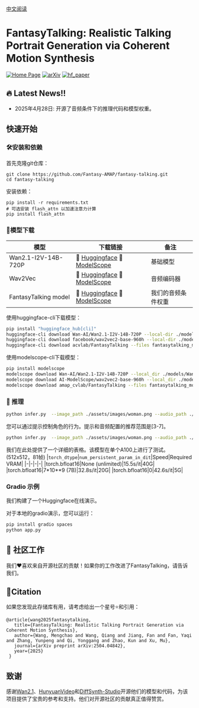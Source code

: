 [中文阅读](./README_zh.md)
# FantasyTalking: Realistic Talking Portrait Generation via Coherent Motion Synthesis

[![Home Page](https://img.shields.io/badge/Project-<Website>-blue.svg)](https://fantasy-amap.github.io/fantasy-talking/)
[![arXiv](https://img.shields.io/badge/Arxiv-2504.04842-b31b1b.svg?logo=arXiv)](https://arxiv.org/abs/2504.04842)
[![hf_paper](https://img.shields.io/badge/🤗-Paper%20In%20HF-red.svg)](https://huggingface.co/papers/2504.04842)

## 🔥 Latest News!!
* 2025年4月28日: 开源了音频条件下的推理代码和模型权重。


<!-- ![Fig.1](https://github.com/Fantasy-AMAP/fantasy-talking/blob/main/assert/fig0_1_0.png) -->


## 快速开始
### 🛠️安装和依赖

首先克隆git仓库：

```
git clone https://github.com/Fantasy-AMAP/fantasy-talking.git
cd fantasy-talking
```

安装依赖：
```
pip install -r requirements.txt
# 可选安装 flash_attn 以加速注意力计算
pip install flash_attn
```

### 🧱模型下载
| 模型        |                       下载链接                                          |    备注                      |
| --------------|-------------------------------------------------------------------------------|-------------------------------|
| Wan2.1-I2V-14B-720P  |      🤗 [Huggingface](https://huggingface.co/Wan-AI/Wan2.1-I2V-14B-720P)    🤖 [ModelScope](https://www.modelscope.cn/models/Wan-AI/Wan2.1-I2V-14B-720P)     | 基础模型
| Wav2Vec |      🤗 [Huggingface](https://huggingface.co/facebook/wav2vec2-base-960h)    🤖 [ModelScope](https://modelscope.cn/models/AI-ModelScope/wav2vec2-base-960h)      | 音频编码器
| FantasyTalking model      |      🤗 [Huggingface](https://huggingface.co/acvlab/FantasyTalking/)     🤖 [ModelScope](https://www.modelscope.cn/models/amap_cvlab/FantasyTalking/)         | 我们的音频条件权重

使用huggingface-cli下载模型：
``` sh
pip install "huggingface_hub[cli]"
huggingface-cli download Wan-AI/Wan2.1-I2V-14B-720P --local-dir ./models/Wan2.1-I2V-14B-720P
huggingface-cli download facebook/wav2vec2-base-960h --local-dir ./models/wav2vec2-base-960h
huggingface-cli download acvlab/FantasyTalking --files fantasytalking_model.ckpt --local-dir ./models/fantasytalking_model.ckpt
```

使用modelscope-cli下载模型：
``` sh
pip install modelscope
modelscope download Wan-AI/Wan2.1-I2V-14B-720P --local_dir ./models/Wan2.1-I2V-14B-720P
modelscope download AI-ModelScope/wav2vec2-base-960h --local_dir ./models/wav2vec2-base-960h
modelscope download amap_cvlab/FantasyTalking --files fantasytalking_model.ckpt --local-dir ./models/fantasytalking_model.ckpt
```

### 🔑 推理
``` sh
python infer.py  --image_path ./assets/images/woman.png --audio_path ./assets/audios/woman.wav
```
您可以通过提示控制角色的行为。提示和音频配置的推荐范围是[3-7]。
``` sh
python infer.py  --image_path ./assets/images/woman.png --audio_path ./assets/audios/woman.wav --prompt "The person is speaking enthusiastically, with their hands continuously waving." --prompt_cfg_scale 5.0 --audio_cfg_scale 5.0
```

我们在此处提供了一个详细的表格。该模型在单个A100上进行了测试。(512x512，81帧)
|`torch_dtype`|`num_persistent_param_in_dit`|Speed|Required VRAM|
|-|-|-|-|
|torch.bfloat16|None (unlimited)|15.5s/it|40G|
|torch.bfloat16|7*10**9 (7B)|32.8s/it|20G|
|torch.bfloat16|0|42.6s/it|5G|

### Gradio 示例
我们构建了一个Huggingface在线演示。

对于本地的gradio演示，您可以运行：
``` sh
pip install gradio spaces
python app.py
```

## 🧩 社区工作
我们❤️喜欢来自开源社区的贡献！如果你的工作改进了FantasyTalking，请告诉我们。

## 🔗Citation
如果您发现此存储库有用，请考虑给出一个星号⭐和引用：
```
@article{wang2025fantasytalking,
   title={FantasyTalking: Realistic Talking Portrait Generation via Coherent Motion Synthesis},
   author={Wang, Mengchao and Wang, Qiang and Jiang, Fan and Fan, Yaqi and Zhang, Yunpeng and Qi, Yonggang and Zhao, Kun and Xu, Mu},
   journal={arXiv preprint arXiv:2504.04842},
   year={2025}
 }
```

## 致谢
感谢[Wan2.1](https://github.com/Wan-Video/Wan2.1)、[HunyuanVideo](https://github.com/Tencent/HunyuanVideo)和[DiffSynth-Studio](https://github.com/modelscope/DiffSynth-Studio)开源他们的模型和代码，为该项目提供了宝贵的参考和支持。他们对开源社区的贡献真正值得赞赏。
